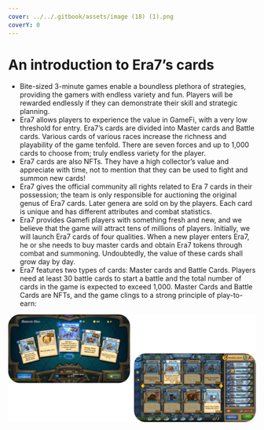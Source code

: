 ```yaml
---
cover: ../../.gitbook/assets/image (18) (1).png
coverY: 0
---
```


# An introduction to Era7’s cards

* Bite-sized 3-minute games enable a boundless plethora of strategies, providing the gamers with endless variety and fun. Players will be rewarded endlessly if they can demonstrate their skill and strategic planning.
* Era7 allows players to experience the value in GameFi, with a very low threshold for entry. Era7’s cards are divided into Master cards and Battle cards. Various cards of various races increase the richness and playability of the game tenfold. There are seven forces and up to 1,000 cards to choose from; truly endless variety for the player.
* Era7 cards are also NFTs. They have a high collector’s value and appreciate with time, not to mention that they can be used to fight and summon new cards!
* Era7 gives the official community all rights related to Era 7 cards in their possession; the team is only responsible for auctioning the original genus of Era7 cards. Later genera are sold on by the players. Each card is unique and has different attributes and combat statistics.
* Era7 provides Gamefi players with something fresh and new, and we believe that the game will attract tens of millions of players. Initially, we will launch Era7 cards of four qualities. When a new player enters Era7, he or she needs to buy master cards and obtain Era7 tokens through combat and summoning. Undoubtedly, the value of these cards shall grow day by day.
* Era7 features two types of cards: Master cards and Battle Cards. Players need at least 30 battle cards to start a battle and the total number of cards in the game is expected to exceed 1,000. Master Cards and Battle Cards are NFTs, and the game clings to a strong principle of play-to-earn:

![](<../../.gitbook/assets/image (12).png>)

